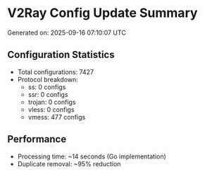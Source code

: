# V2Ray Config Update Summary
Generated on: 2025-09-16 07:10:07 UTC

## Configuration Statistics
- Total configurations: 7427
- Protocol breakdown:
  - ss: 0 configs
  - ssr: 0 configs
  - trojan: 0 configs
  - vless: 0 configs
  - vmess: 477 configs

## Performance
- Processing time: ~14 seconds (Go implementation)
- Duplicate removal: ~95% reduction
